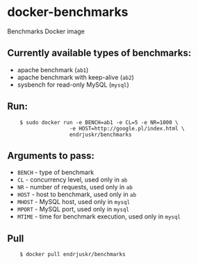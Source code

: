 docker-benchmarks
===================

Benchmarks Docker image


Currently available types of benchmarks:
---

* apache benchmark (`ab1`)
* apache benchmark with keep-alive (`ab2`)
* sysbench for read-only MySQL (`mysql`)

Run:
---

```
	$ sudo docker run -e BENCH=ab1 -e CL=5 -e NR=1000 \
	                -e HOST=http://google.pl/index.html \ 
	                endrjuskr/benchmarks
```

Arguments to pass:
---

* `BENCH` - type of benchmark
* `CL` - concurrency level, used only in `ab`
* `NR` - number of requests, used only in `ab`
* `HOST` - host to benchmark, used only in `ab`
* `MHOST` - MySQL host, used only in `mysql`
* `MPORT` - MySQL port, used only in `mysql`
* `MTIME` - time for benchmark execution, used only in `mysql`

Pull
----

```
	$ docker pull endrjuskr/benchmarks
```

